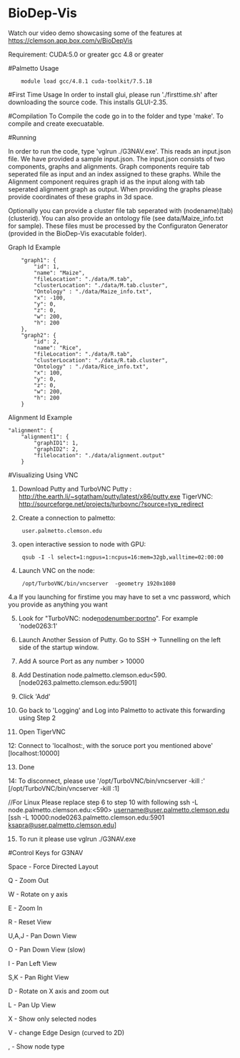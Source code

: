 # BioDep-Vis
Watch our video demo showcasing some of the features at 
https://clemson.app.box.com/v/BioDepVis

Requirement: 
CUDA:5.0 or greater
gcc 4.8 or greater

#Palmetto Usage

        module load gcc/4.8.1 cuda-toolkit/7.5.18

#First Time Usage
In order to install glui, please run './firsttime.sh' after downloading the source code. This installs GLUI-2.35.

#Compilation
To Compile the code go in to the folder and type 'make'. To compile and create execuatable.

#Running

In order to run the code, type 'vglrun ./G3NAV.exe'. This reads an input.json file. We have provided a sample input.json. 
The input.json consists of two components, graphs and alignments. Graph components require tab seperated file as input and an index assigned to these graphs. While the Alignment component requires graph id as the input along with tab seperated alignment graph as output. When providing the graphs please provide coordinates of these graphs in 3d space.

Optionally you can provide a cluster file tab seperated with (nodename)(tab)(clusterid). You can also provide an ontology file (see data/Maize_info.txt for sample). These files must be processed by the Configuraton Generator (provided in the BioDep-Vis exacutable folder).

Graph Id Example

        "graph1": {
            "id": 1,
            "name": "Maize",
            "fileLocation": "./data/M.tab",
            "clusterLocation": "./data/M.tab.cluster",
            "Ontology" : "./data/Maize_info.txt",
            "x": -100,
            "y": 0,
            "z": 0,
            "w": 200,
            "h": 200
        },
        "graph2": {
            "id": 2,
            "name": "Rice",
            "fileLocation": "./data/R.tab",
            "clusterLocation": "./data/R.tab.cluster",
            "Ontology" : "./data/Rice_info.txt",
            "x": 100,
            "y": 0,
            "z": 0,
            "w": 200,
            "h": 200
        }



Alignment Id Example

    "alignment": {
        "alignment1": {
            "graphID1": 1,
            "graphID2": 2,
            "filelocation": "./data/alignment.output"
        }


#Visualizing Using VNC

1. Download Putty  and TurboVNC
Putty : http://the.earth.li/~sgtatham/putty/latest/x86/putty.exe
TigerVNC: http://sourceforge.net/projects/turbovnc/?source=typ_redirect

2. Create a connection to palmetto:
        
        user.palmetto.clemson.edu

3. open interactive session to node with GPU:
        
        qsub -I -l select=1:ngpus=1:ncpus=16:mem=32gb,walltime=02:00:00

4. Launch VNC on the node:
        
        /opt/TurboVNC/bin/vncserver  -geometry 1920x1080

4.a If you launching for firstime you may have to set a vnc password, which you provide as anything you want

5. Look for "TurboVNC: node<nodenumber:portno>". For example 'node0263:1'

6. Launch Another Session of Putty. Go to SSH -> Tunnelling on the left side of the startup window.

7. Add A source Port as any number > 10000

8. Add Destination node<nodenumber>.palmetto.clemson.edu<590<portno>. [node0263.palmetto.clemson.edu:5901]

9. Click 'Add'

10. Go back to 'Logging' and Log into Palmetto to activate this forwarding using Step 2

11. Open TigerVNC

12: Connect to 'localhost:<source port>, with the soruce port you mentioned above'  [localhost:10000]

13. Done

14: To disconnect, please use '/opt/TurboVNC/bin/vncserver  -kill :<portno>' [/opt/TurboVNC/bin/vncserver  -kill :1]

//For Linux Please replace step 6 to step 10 with following
ssh -L <sourceport> node<nodenumber>.palmetto.clemson.edu:<590<portno>> username@user.palmetto.clemson.edu      [ssh -L 10000:node0263.palmetto.clemson.edu:5901  ksapra@user.palmetto.clemson.edu]

15. To run it please use vglrun ./G3NAV.exe 

#Control Keys for G3NAV

Space - Force Directed Layout

Q - Zoom Out

W - Rotate on y axis

E - Zoom In

R - Reset View

U,A,J - Pan Down View

O - Pan Down View (slow)

I - Pan Left View

S,K - Pan Right View

D - Rotate on X axis and zoom out

L - Pan Up View

X - Show only selected nodes

V - change Edge Design (curved to 2D)

, - Show node type
